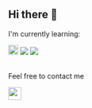 <h2>Hi there 👋</h2>

<p>I'm currently learning:</p>

<div>
  
<img src="https://www.svgrepo.com/show/353751/flutter.svg" width="20" height="20" />
  <img src="https://camo.githubusercontent.com/dc93514cb1c400ba025bf41ae9e44069c69457423ef47352309a02d9a1373f1f/68747470733a2f2f696d672e736869656c64732e696f2f62616467652f4a6176615363726970742d4637444631453f7374796c653d666f722d7468652d6261646765266c6f676f3d4a617661536372697074266c6f676f436f6c6f723d7768697465" />
   <img src="https://camo.githubusercontent.com/268ac512e333b69600eb9773a8f80b7a251f4d6149642a50a551d4798183d621/68747470733a2f2f696d672e736869656c64732e696f2f62616467652f52656163742d3230323332413f7374796c653d666f722d7468652d6261646765266c6f676f3d7265616374266c6f676f436f6c6f723d363144414642" />
</div>
<br />
<p>Feel free to contact me</p>
<div>
  <a href="mailto:faliq.kintara14@gmail.com">
    <img style="width: 26px;" src="https://th.bing.com/th/id/OIP.QP0jsw6idYMNkD-K3Pas2AHaHa?w=187&h=187&c=7&r=0&o=5&pid=1.7" />
  </a>
</div>
<!---
FelixItsMe/FelixItsMe is a ✨ special ✨ repository because its `README.md` (this file) appears on your GitHub profile.
You can click the Preview link to take a look at your changes.
--->
